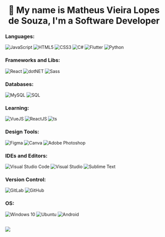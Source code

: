 <h1 align="center">👋 My name is Matheus Vieira Lopes de Souza, I'm a Software Developer</h1>

<h3 align="left">Languages:</h3>
<p align="left">
  <img alt="JavaScript" src="https://img.shields.io/badge/javascript-%23323330.svg?style=for-the-badge&logo=javascript&logoColor=%23F7DF1E"/>
  <img alt="HTML5" src="https://img.shields.io/badge/html5-%23E34F26.svg?style=for-the-badge&logo=html5&logoColor=white"/>
  <img alt="CSS3" src="https://img.shields.io/badge/css3-%231572B6.svg?style=for-the-badge&logo=css3&logoColor=white"/>
  <img alt="C#" src="https://img.shields.io/badge/c%23-%23239120.svg?style=for-the-badge&logo=c-sharp&logoColor=white%22"/>
  <img alt="Flutter" src="https://img.shields.io/badge/JAVA-%23F5792A.svg?style=for-the-badge&logo=SQL&logoColor=white%22"/>
  <img alt="Python" src="https://img.shields.io/badge/python-%2314354C.svg?style=for-the-badge&logo=python&logoColor=white"/>
</p>

<h3 align="left">Frameworks and Libs:</h3>
<p align="left">
  <img alt="React" src="https://img.shields.io/badge/react-%2320232a.svg?style=for-the-badge&logo=react&logoColor=%2361DAFB"/>
  <!--<img alt="VueJs" src="https://img.shields.io/badge/vue.JS-%23239120?style=for-the-badge&logo=vue-js"/> -->
  <img alt= "dotNET" src="https://img.shields.io/badge/.NET-5C2D91?style=for-the-badge&logo=.net&logoColor=white"/>
  <!-- <img alt="Material UI" src="https://img.shields.io/badge/materialui-%230081CB.svg?style=for-the-badge&logo=material-ui&logoColor=white"/> -->
  <img alt="Sass" src="https://img.shields.io/badge/SASS-hotpink.svg?style=for-the-badge&logo=SASS&logoColor=white"/>
</p>

<h3 align="left">Databases:</h3>
<p align="left">
  <img alt="MySQL" src ="https://img.shields.io/badge/MySQL-%23316190.svg?style=for-the-badge&logo=postgresql&logoColor=white"/>
  <img alt="SQL" src ="https://img.shields.io/badge/SQL-%23DB3434?style=for-the-badge&logoColor=white%22"/>
</p>

<h3 align="left">Learning:</h3>
<p align="left">
  <img alt="VueJS" src="https://img.shields.io/badge/vue.JS-%23239120?style=for-the-badge&logo=vue-js"/>
  <img alt="ReactJS" src="https://img.shields.io/badge/react-%2320232a.svg?style=for-the-badge&logo=react&logoColor=%2361DAFB"/>
  <img alt="ts" src="https://img.shields.io/badge/typescript-%23007ACC.svg?style=for-the-badge&logo=typescript&logoColor=white"/>
  <!-- <img alt="UI/UX" src="https://img.shields.io/badge/ui/ux%20design-%23FF26BE?style=for-the-badge&logoColor=white"/> -->
</p>

<h3 align="left">Design Tools:</h3>
<p align="left">
  <!-- <img alt="Adobe XD" src="https://img.shields.io/badge/adobexd-%23FF26BE.svg?style=for-the-badge&logo=adobexd&logoColor=white"/> -->
  <img alt="Figma" src="https://img.shields.io/badge/figma-%23F24E1E.svg?style=for-the-badge&logo=figma&logoColor=white"/>
  <img alt="Canva" src="https://img.shields.io/badge/Canva-%2300C4CC.svg?style=for-the-badge&logo=Canva&logoColor=white"/>
  <img alt="Adobe Photoshop" src="https://img.shields.io/badge/adobephotoshop-%2331A8FF.svg?style=for-the-badge&logo=adobephotoshop&logoColor=white"/>
</p>

<h3 align="left">IDEs and Editors:</h3>
<p align="left">
  <img alt="Visual Studio Code" src="https://img.shields.io/badge/VisualStudioCode-0078d7.svg?style=for-the-badge&logo=visual-studio-code&logoColor=white"/>
  <img alt="Visual Studio" src="https://img.shields.io/badge/VisualStudio-5C2D91.svg?style=for-the-badge&logo=visual-studio&logoColor=white"/>
  <img alt="Sublime Text" src="https://img.shields.io/badge/sublime_text-%23575757.svg?style=for-the-badge&logo=sublime-text&logoColor=important"/>
  <!-- <img alt="PyCharm" src="https://img.shields.io/badge/pycharm-143?style=for-the-badge&logo=pycharm&logoColor=black&color=black&labelColor=green"/> -->
</p>

<h3 align="left">Version Control:</h3>
<p align="left">
  <img alt="GitLab" src="https://img.shields.io/badge/gitlab-%23181717.svg?style=for-the-badge&logo=gitlab&logoColor=white"/>
  <img alt="GitHub" src="https://img.shields.io/badge/github-%23121011.svg?style=for-the-badge&logo=github&logoColor=white"/>
</p>
<h3 align="left">OS:</h3>
<p align="left">
  <img alt="Windows 10" src="https://img.shields.io/badge/Windows-0078D6?style=for-the-badge&logo=windows&logoColor=white" />
  <img alt="Ubuntu" src="https://img.shields.io/badge/Ubuntu-E95420?style=for-the-badge&logo=ubuntu&logoColor=white" />
  <!-- <img alt="IOS" src="https://img.shields.io/badge/iOS-000000?style=for-the-badge&logo=ios&logoColor=white"> -->
  <img alt="Android" src="https://img.shields.io/badge/Android-3DDC84?style=for-the-badge&logo=android&logoColor=white" />
</p>
<br>
<div>
  <img src="https://github-readme-stats.vercel.app/api/top-langs/?username=scientistwsy&langs_count=10&show_icons=true&locale=en&layout=compact&theme=radical"/>
</div>
<!-- 
  <img src="https://github-readme-stats.vercel.app/api?username=ScientistWsy&theme=dark&show_icons=true" />
  <img src="https://github-readme-stats.vercel.app/api/top-langs/?username=scientistwsy&layout=donut" />
<h3 align="left">Connect with me:</h3>
<p align="left">
<a href="https://linkedin.com/in/matheusssleite" target="blank"><img align="center" src="https://raw.githubusercontent.com/rahuldkjain/github-profile-readme-generator/master/src/images/icons/Social/linked-in-alt.svg" alt="matheusssleite" height="15" width="25" /></a>
<a href="mailto:matheusflute03@gmail.com" target="blank"><img align="center" src="https://upload.wikimedia.org/wikipedia/commons/thumb/7/7e/Gmail_icon_%282020%29.svg/512px-Gmail_icon_%282020%29.svg.png" alt="matheusssleite" height="10" width="13" /></a>
</p>
-->
